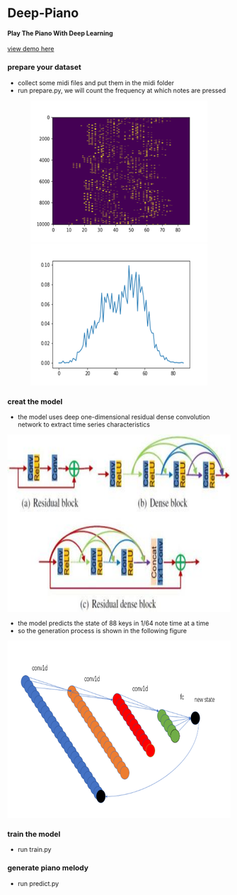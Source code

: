 # Deep-Piano
#### Play The Piano With Deep Learning

[view demo here](https://github.com/wmylxmj/Deep-Piano/edit/master/outputs/)

### prepare your dataset
- collect some midi files and put them in the midi folder
- run prepare.py, we will count the frequency at which notes are pressed

<div align="center">
  <img src="images/sequence.png" height="320" width="400" >
  <img src="images/count.png" height="320" width="400" >
</div>

### creat the model
- the model uses deep one-dimensional residual dense convolution network to extract time series characteristics

<div align="center">
  <img src="images/RDB.png" height="400" width="600" >
</div>

- the model predicts the state of 88 keys in 1/64 note time at a time
- so the generation process is shown in the following figure

<div align="center">
  <img src="images/Conv1D.png" height="400" width="600" >
</div>

### train the model
- run train.py

### generate piano melody
- run predict.py
